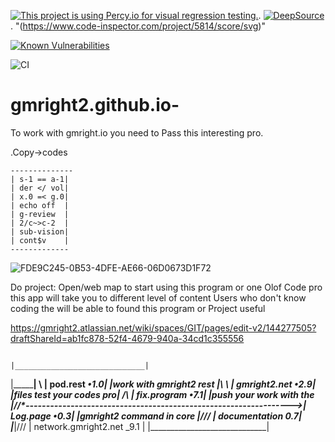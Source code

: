 [![This project is using Percy.io for visual regression testing.](https://percy.io/static/images/percy-badge.svg)](https://percy.io/Gmright2/Gmright2-).           [![DeepSource](https://static.deepsource.io/deepsource-badge-light-mini.svg)](https://deepsource.io/gh/gmright2/Gmright2.bucket.QA/?ref=repository-badge).                "(https://www.code-inspector.com/project/5814/score/svg)"

<a href="https://snyk.io/test/github/gmright2/gmright2.github.io-?targetFile=Gmright/Milestones/MiniTerm.csproj"><img src="https://snyk.io/test/github/gmright2/gmright2.github.io-/badge.svg?targetFile=Gmright/Milestones/MiniTerm.csproj" alt="Known Vulnerabilities" data-canonical-src="https://snyk.io/test/github/gmright2/gmright2.github.io-?targetFile=Gmright/Milestones/MiniTerm.csproj" style="max-width:100%;"></a>

![CI](https://github.com/gmright2/gmright2.github.io-/workflows/CI/badge.svg?branch=circleci-project-setup)

# gmright2.github.io-
 To work with gmright.io you need to 
Pass this interesting pro.


.Copy->codes 
 

    --------------
    | s-1 == a-1|
    | der </ vol|
    | x.0 =< g.0|
    | echo off  |
    | g-review  |
    | 2/c~>c-2  |
    | sub-vision|
    | cont$v    |
    -------------

![FDE9C245-0B53-4DFE-AE66-06D0673D1F72](https://user-images.githubusercontent.com/59498844/75740404-23fc2680-5ccd-11ea-8fa9-64bc13e7dede.jpeg)


Do project:
Open/web map to start using this program or one Olof 
Code pro this app will take you to different level of content 
Users who don't know coding the will be able to found this program or 
Project useful 

https://gmright2.atlassian.net/wiki/spaces/GIT/pages/edit-v2/144277505?draftShareId=ab1fc878-52f4-4679-940a-34cd1c355556

                                                                                                   |_____________________________|
|_________________________| \                                                                      |  pod.rest              _•1.0|
|work with gmright2 rest  |\ \                                                                     |  gmright2.net          _•2.9|
|files test your codes pro| \/\                                                                    |  fix.program           _•7.1|
|push your work with the  |\/\/\*----------------------------------------------------------------->|   Log.page             _•0.3|
|gmright2 command in core |\//\/                                                                   |  documentation          _0.7|     
|_________________________|\///                                                                    |   network.gmright2.net _9.1 |
                                                                                                   |_____________________________|
                                                                                                   

